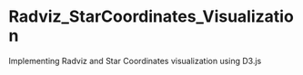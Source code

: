 # Radviz_StarCoordinates_Visualization
 Implementing Radviz and Star Coordinates visualization using D3.js
